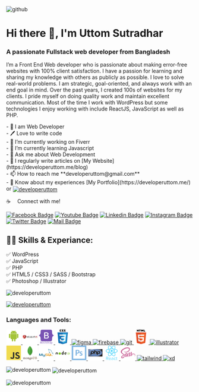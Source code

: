 
<img src='https://scontent.fdac1-1.fna.fbcdn.net/v/t39.30808-6/s960x960/245765244_564901441263007_1329549493790539217_n.jpg?_nc_cat=102&ccb=1-5&_nc_sid=e3f864&_nc_eui2=AeF4wtuaqZ9_vkTh-4GpAadDBktSY2vSaxsGS1Jja9JrG1hpcFHiAUL39YH1kXcOL310u1tAxb5Wflbc0Bh5IRbg&_nc_ohc=lVjGmbDRnTAAX8_Ze3M&_nc_zt=23&_nc_ht=scontent.fdac1-1.fna&oh=00_AT_ZGbdGcSYS4FCR9DDn2znezN6iBSPyCd-ka4jYRU9coA&oe=61D7B107' alt='github'>
<h1>Hi there 👋, I'm Uttom Sutradhar</h1>
<h3>A passionate Fullstack web developer from Bangladesh</h3>

I’m a Front End Web developer who is passionate about making error-free websites with 100% client satisfaction. I have a passion for learning and sharing my knowledge with others as publicly as possible. I love to solve real-world problems. I am strategic, goal-oriented, and always work with an end goal in mind. Over the past years, I created 100s of websites for my clients. I pride myself on doing quality work and maintain excellent communication. Most of the time I work with WordPress but some technologies I enjoy working with include ReactJS, JavaScript as well as PHP.
<p>
- 👑 I am Web Developer <br> 
- 🖊️ Love to write code <br> 
- 🔭 I’m currently working on Fiverr <br>
- 🌱 I’m currently learning Javascript <br>
- 💬 Ask me about Web Development <br>
- 📝 I regularly write articles on [My Website](https://developeruttom.me/blog)<br>
- 📫 How to reach me **developeruttom@gmail.com**<br>
- 📄 Know about my experiences [My Portfolio](https://developeruttom.me/) or <a href="https://www.behance.net/developeruttom" target="blank"><img align="center" src="https://raw.githubusercontent.com/rahuldkjain/github-profile-readme-generator/master/src/images/icons/Social/behance.svg" alt="developeruttom" height="30" width="40" /></a></p> 

:coffee: &emsp;Connect with me!

[![Facebook Badge](https://img.shields.io/badge/Facebook-1877F2?style=for-the-badge&logo=facebook&logoColor=white)](https://facebook.com/developeruttom) [![Youtube Badge](https://img.shields.io/badge/YouTube-FF0000?style=for-the-badge&logo=youtube&logoColor=white)](https://youtube.com/developeruttom) [![Linkedin Badge](https://img.shields.io/badge/LinkedIn-0077B5?style=for-the-badge&logo=linkedin&logoColor=white)](https://www.linkedin.com/in/developeruttom/) [![Instagram Badge](https://img.shields.io/badge/Instagram-E4405F?style=for-the-badge&logo=instagram&logoColor=white)](https://instagram.com/developeruttom) [![Twitter Badge](https://img.shields.io/badge/Twitter-1DA1F2?style=for-the-badge&logo=twitter&logoColor=white)](https://twitter.com/developeruttom) [![Mail Badge](https://img.shields.io/badge/Gmail-D14836?style=for-the-badge&logo=gmail&logoColor=white)](mailto:developeruttom@gmail.com)


## 👨‍💻 Skills & Experiance: 
✅ WordPress <br> 
✅ JavaScript <br>
✅ PHP <br>
✅ HTML5 / CSS3 / SASS / Bootstrap <br>
✅ Photoshop / Illustrator <br>

<p align="left"> <img src="https://komarev.com/ghpvc/?username=developeruttom&label=Profile%20views&color=0e75b6&style=flat" alt="developeruttom" /> </p>

<p align="left"> <a href="https://github.com/ryo-ma/github-profile-trophy"><img src="https://github-profile-trophy.vercel.app/?username=developeruttom" alt="developeruttom" /></a> </p>



<h3 align="left">Languages and Tools:</h3>
<p align="left"> <a href="https://developer.android.com" target="_blank" rel="noreferrer"> <img src="https://raw.githubusercontent.com/devicons/devicon/master/icons/android/android-original-wordmark.svg" alt="android" width="40" height="40"/> </a> <a href="https://angular.io" target="_blank" rel="noreferrer"> <img src="https://raw.githubusercontent.com/devicons/devicon/master/icons/angularjs/angularjs-original-wordmark.svg" alt="angularjs" width="40" height="40"/> </a> <a href="https://getbootstrap.com" target="_blank" rel="noreferrer"> <img src="https://raw.githubusercontent.com/devicons/devicon/master/icons/bootstrap/bootstrap-plain-wordmark.svg" alt="bootstrap" width="40" height="40"/> </a> <a href="https://www.w3schools.com/css/" target="_blank" rel="noreferrer"> <img src="https://raw.githubusercontent.com/devicons/devicon/master/icons/css3/css3-original-wordmark.svg" alt="css3" width="40" height="40"/> </a> <a href="https://www.figma.com/" target="_blank" rel="noreferrer"> <img src="https://www.vectorlogo.zone/logos/figma/figma-icon.svg" alt="figma" width="40" height="40"/> </a> <a href="https://firebase.google.com/" target="_blank" rel="noreferrer"> <img src="https://www.vectorlogo.zone/logos/firebase/firebase-icon.svg" alt="firebase" width="40" height="40"/> </a> <a href="https://git-scm.com/" target="_blank" rel="noreferrer"> <img src="https://www.vectorlogo.zone/logos/git-scm/git-scm-icon.svg" alt="git" width="40" height="40"/> </a> <a href="https://www.w3.org/html/" target="_blank" rel="noreferrer"> <img src="https://raw.githubusercontent.com/devicons/devicon/master/icons/html5/html5-original-wordmark.svg" alt="html5" width="40" height="40"/> </a> <a href="https://www.adobe.com/in/products/illustrator.html" target="_blank" rel="noreferrer"> <img src="https://www.vectorlogo.zone/logos/adobe_illustrator/adobe_illustrator-icon.svg" alt="illustrator" width="40" height="40"/> </a> <a href="https://developer.mozilla.org/en-US/docs/Web/JavaScript" target="_blank" rel="noreferrer"> <img src="https://raw.githubusercontent.com/devicons/devicon/master/icons/javascript/javascript-original.svg" alt="javascript" width="40" height="40"/> </a> <a href="https://www.mongodb.com/" target="_blank" rel="noreferrer"> <img src="https://raw.githubusercontent.com/devicons/devicon/master/icons/mongodb/mongodb-original-wordmark.svg" alt="mongodb" width="40" height="40"/> </a> <a href="https://www.mysql.com/" target="_blank" rel="noreferrer"> <img src="https://raw.githubusercontent.com/devicons/devicon/master/icons/mysql/mysql-original-wordmark.svg" alt="mysql" width="40" height="40"/> </a> <a href="https://nodejs.org" target="_blank" rel="noreferrer"> <img src="https://raw.githubusercontent.com/devicons/devicon/master/icons/nodejs/nodejs-original-wordmark.svg" alt="nodejs" width="40" height="40"/> </a> <a href="https://www.photoshop.com/en" target="_blank" rel="noreferrer"> <img src="https://raw.githubusercontent.com/devicons/devicon/master/icons/photoshop/photoshop-line.svg" alt="photoshop" width="40" height="40"/> </a> <a href="https://www.php.net" target="_blank" rel="noreferrer"> <img src="https://raw.githubusercontent.com/devicons/devicon/master/icons/php/php-original.svg" alt="php" width="40" height="40"/> </a> <a href="https://reactjs.org/" target="_blank" rel="noreferrer"> <img src="https://raw.githubusercontent.com/devicons/devicon/master/icons/react/react-original-wordmark.svg" alt="react" width="40" height="40"/> </a> <a href="https://sass-lang.com" target="_blank" rel="noreferrer"> <img src="https://raw.githubusercontent.com/devicons/devicon/master/icons/sass/sass-original.svg" alt="sass" width="40" height="40"/> </a> <a href="https://tailwindcss.com/" target="_blank" rel="noreferrer"> <img src="https://www.vectorlogo.zone/logos/tailwindcss/tailwindcss-icon.svg" alt="tailwind" width="40" height="40"/> </a> <a href="https://www.adobe.com/products/xd.html" target="_blank" rel="noreferrer"> <img src="https://cdn.worldvectorlogo.com/logos/adobe-xd.svg" alt="xd" width="40" height="40"/> </a> </p>

<p><img align="left" src="https://github-readme-stats.vercel.app/api/top-langs?username=developeruttom&show_icons=true&locale=en&layout=compact" alt="developeruttom" /></p>

<p>&nbsp;<img align="center" src="https://github-readme-stats.vercel.app/api?username=developeruttom&show_icons=true&locale=en" alt="developeruttom" /></p>

<p><img align="center" src="https://github-readme-streak-stats.herokuapp.com/?user=developeruttom&" alt="developeruttom" /></p>

